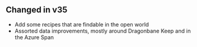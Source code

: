 ## Changed in v35

* Add some recipes that are findable in the open world
* Assorted data improvements, mostly around Dragonbane Keep and in the Azure Span

